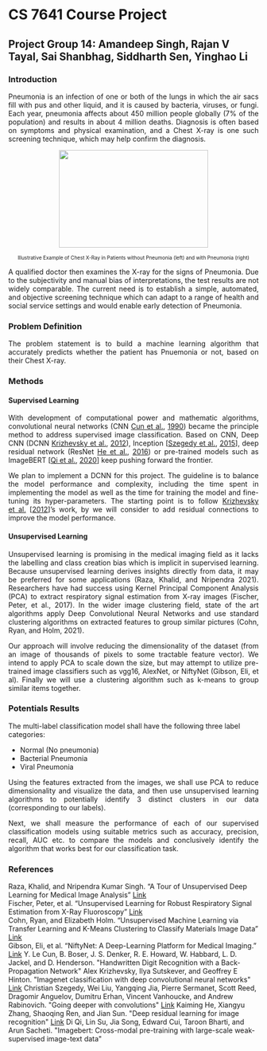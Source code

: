 # CS 7641 Course Project

## Project Group 14: Amandeep Singh, Rajan V Tayal, Sai Shanbhag, Siddharth Sen, Yinghao Li

### Introduction
<p align="justify">
Pneumonia is an infection of one or both of the lungs in which the air sacs fill with pus and other liquid, and it is caused by bacteria, viruses, or fungi. Each year, pneumonia affects about 450 million people globally (7% of the population) and results in about 4 million deaths. Diagnosis is often based on symptoms and physical examination, and a Chest X-ray is one such screening technique, which may help confirm the diagnosis.</p>
<p align="center">
<img width="300" height="196" src="https://miro.medium.com/max/1400/1*caVi5_pTsarvYlqkarijOg.png">
</p>
<p align = "center">
<font size="1">Illustrative Example of Chest X-Ray in Patients without Pneumonia (left) and with Pneumonia (right)</font>
</p>
<p align="justify">
A qualified doctor then examines the X-ray for the signs of Pneumonia. Due to the subjectivity and manual bias of interpretations, the test results are not widely comparable. The current need is to establish a simple, automated, and objective screening technique which can adapt to a range of health and social service settings and would enable early detection of Pneumonia.</p>

### Problem Definition
<p align="justify">
The problem statement is to build a machine learning algorithm that accurately predicts whether the patient has Pnuemonia or not, based on their Chest X-ray.</p>

### Methods

#### Supervised Learning

<p align="justify">
<!-- Supervised image classification is a fundamental and well-studied problem in the computer vision (CV) area. -->
<!-- The accuracy of recent models facilitates the wild-usage of image classification and image segmentation techniques in the real world. -->
<!-- In the pre-deep neural network (DNN) era, machine learning techniques such as decision tree or support vector machine (SVM). -->
With development of computational power and mathematic algorithms, convolutional neural networks (CNN <a href="#XCun.1990.Handwritten">Cun et&#x00A0;al.</a>,&#x00A0;<a href="#XCun.1990.Handwritten">1990</a>) became the principle method to address supervised image classification.
Based on CNN, Deep CNN (DCNN <a href="#XKrizhevsky.2012.ImageNet">Krizhevsky et&#x00A0;al.</a>,&#x00A0;<a href="#XKrizhevsky.2012.ImageNet">2012</a>), Inception [<a href="#XSzegedy.2015.inception">Szegedy et&#x00A0;al.</a>,&#x00A0;<a href="#XSzegedy.2015.inception">2015</a>], deep residual network (ResNet <a href="#XHe.2016.resnet">He et&#x00A0;al.</a>,&#x00A0;<a href="#XHe.2016.resnet">2016</a>) or pre-trained models such as ImageBERT [<a href="#Xqi.2020.imagebert">Qi et&#x00A0;al.</a>,&#x00A0;<a href="#Xqi.2020.imagebert">2020</a>] keep pushing forward the frontier.</p>
<p align="justify">
We plan to implement a DCNN for this project.
The guideline is to balance the model performance and complexity, including the time spent in implementing the model as well as the time for training the model and fine-tuning its hyper-parameters.
The starting point is to follow <a href="#XKrizhevsky.2012.ImageNet">Krizhevsky et&#x00A0;al.</a>&#x00A0;[<a href="#XKrizhevsky.2012.ImageNet">2012</a>]&#8217;s work, by we will consider to add residual connections to improve the model performance.</p>


#### Unsupervised Learning
<p align="justify">
Unsupervised learning is promising in the medical imaging field as it lacks the labelling and class creation bias which is implicit in supervised learning. Because unsupervised learning derives insights directly from data, it may be preferred for some applications (Raza, Khalid, and Nripendra 2021). Researchers have had success using Kernel Principal Component Analysis (PCA) to extract respiratory signal estimation from X-ray images (Fischer, Peter, et al., 2017). In the wider image clustering field, state of the art algorithms apply Deep Convolutional Neural Networks and use standard clustering algorithms on extracted features to group similar pictures (Cohn, Ryan, and Holm, 2021). </p>
<p align="justify">
Our approach will involve reducing the dimensionality of the dataset (from an image of thousands of pixels to some tractable feature vector). We intend to apply PCA to scale down the size, but may attempt to utilize pre-trained image classifiers such as vgg16, AlexNet, or NiftyNet (Gibson, Eli, et al). Finally we will use a clustering algorithm such as k-means to group similar items together.</p>


### Potentials Results

The multi-label classification model shall have the following three label categories:

<ul>
<li>Normal (No pneumonia)</li>
<li>Bacterial Pneumonia</li>
<li>Viral Pneumonia</li>
</ul>

<p align="justify">
Using the features extracted from the images, we shall use PCA to reduce dimensionality and visualize the data, and then use unsupervised learning algorithms to potentially identify 3 distinct clusters in our data (corresponding to our labels).</p>
<p align="justify">
Next, we shall measure the performance of each of our supervised classification models using suitable metrics such as accuracy, precision, recall, AUC etc. to compare the models and conclusively identify the algorithm that works best for our classification task.</p>


### References
Raza, Khalid, and Nripendra Kumar Singh. “A Tour of Unsupervised Deep Learning for Medical Image Analysis” [Link](https://doi.org/10.2174/1573405617666210127154257)<br>
Fischer, Peter, et al. “Unsupervised Learning for Robust Respiratory Signal Estimation from X-Ray Fluoroscopy” [Link](https://doi.org/10.1109/tmi.2016.2609888) <br>
Cohn, Ryan, and Elizabeth Holm. “Unsupervised Machine Learning via Transfer Learning and K-Means Clustering to Classify Materials Image Data” [Link](https://doi.org/10.1007/s40192-021-00205-8) <br>
Gibson, Eli, et al. “NiftyNet: A Deep-Learning Platform for Medical Imaging.” [Link](https://doi.org/10.1016/j.cmpb.2018.01.025)
Y. Le Cun, B. Boser, J. S. Denker, R. E. Howard, W. Habbard, L. D. Jackel, and D. Henderson. "Handwritten Digit Recognition with a Back-Propagation Network"
Alex Krizhevsky, Ilya Sutskever, and Geoffrey E Hinton. "Imagenet classification with deep convolutional neural networks" [Link](https://proceedings.neurips.cc/paper/2012/file/c399862d3b9d6b76c8436e924a68c45b-Paper.pdf)
Christian Szegedy, Wei Liu, Yangqing Jia, Pierre Sermanet, Scott Reed, Dragomir Anguelov, Dumitru Erhan, Vincent Vanhoucke, and Andrew Rabinovich. "Going deeper with convolutions" [Link](https://doi.org/10.1109/CVPR.2015.7298594)
Kaiming He, Xiangyu Zhang, Shaoqing Ren, and Jian Sun. "Deep residual learning for image recognition" [Link](https://doi.org/10.1109/CVPR.2016.90)
Di Qi, Lin Su, Jia Song, Edward Cui, Taroon Bharti, and Arun Sacheti. "Imagebert: Cross-modal pre-training with large-scale weak-supervised image-text data" 
<!---
<div class="thebibliography">
<p class="bibitem" ><span class="biblabel">
<a id="XCun.1990.Handwritten"></a><span class="bibsp">&#x00A0;&#x00A0;&#x00A0;</span></span>Y.&#x00A0;Le Cun, B.&#x00A0;Boser, J.&#x00A0;S. Denker, R.&#x00A0;E. Howard, W.&#x00A0;Habbard, L.&#x00A0;D. Jackel, and D.&#x00A0;Henderson. <span class="ptmri8t-">Handwritten</span>
<span class="ptmri8t-">Digit Recognition with a Back-Propagation Network</span>, pages 396&#8211;404. Morgan Kaufmann Publishers Inc., San
Francisco, CA, USA, 1990. ISBN 1558601007.
</p>
<p class="bibitem" ><span class="biblabel">
<a id="XKrizhevsky.2012.ImageNet"></a><span class="bibsp">&#x00A0;&#x00A0;&#x00A0;</span></span>Alex Krizhevsky, Ilya Sutskever, and Geoffrey&#x00A0;E Hinton. Imagenet classification with deep convolutional neural networks. In F.&#x00A0;Pereira, C.&#x00A0;J.&#x00A0;C. Burges, L.&#x00A0;Bottou, and K.&#x00A0;Q. Weinberger, editors,
<span class="ptmri8t-">Advances in Neural Information Processing Systems</span>, volume&#x00A0;25. Curran Associates, Inc., 2012. <a href="https://proceedings.neurips.cc/paper/2012/file/c399862d3b9d6b76c8436e924a68c45b-Paper.pdf" class="url" ><span class="ectt-1000">URL</span></a>.
</p>
<p class="bibitem" ><span class="biblabel">
<a id="XSzegedy.2015.inception"></a><span class="bibsp">&#x00A0;&#x00A0;&#x00A0;</span></span>Christian Szegedy, Wei Liu, Yangqing Jia, Pierre Sermanet, Scott Reed, Dragomir Anguelov, Dumitru Erhan,
Vincent Vanhoucke, and Andrew Rabinovich. Going deeper with convolutions. In <span class="ptmri8t-">2015 IEEE Conference on</span>
<span class="ptmri8t-">Computer Vision and Pattern Recognition (CVPR)</span>, pages 1&#8211;9, 2015. doi:<a href="https://doi.org/10.1109/CVPR.2015.7298594" >10.1109/CVPR.2015.7298594</a>.
</p>
<p class="bibitem" ><span class="biblabel">
<a id="XHe.2016.resnet"></a><span class="bibsp">&#x00A0;&#x00A0;&#x00A0;</span></span>Kaiming He, Xiangyu Zhang, Shaoqing Ren, and Jian Sun. Deep residual learning for image recognition.
In <span class="ptmri8t-">2016 IEEE Conference on Computer Vision and Pattern Recognition (CVPR)</span>, pages 770&#8211;778, 2016.
doi:<a href="https://doi.org/10.1109/CVPR.2016.90" >10.1109/CVPR.2016.90</a>.
</p>
<p class="bibitem" ><span class="biblabel">
<a id="Xqi.2020.imagebert"></a><span class="bibsp">&#x00A0;&#x00A0;&#x00A0;</span></span>Di&#x00A0;Qi, Lin Su, Jia Song, Edward Cui, Taroon Bharti, and Arun Sacheti. Imagebert: Cross-modal pre-training with
large-scale weak-supervised image-text data, 2020.
</p>
</div>
-->
